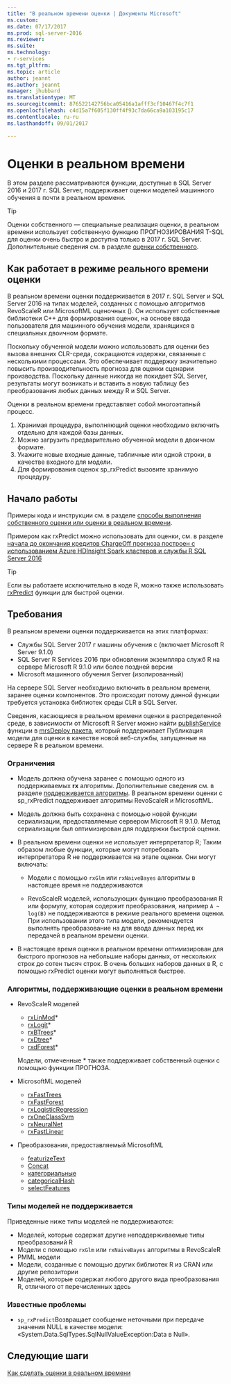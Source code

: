 ```yaml
---
title: "В реальном времени оценки | Документы Microsoft"
ms.custom: 
ms.date: 07/17/2017
ms.prod: sql-server-2016
ms.reviewer: 
ms.suite: 
ms.technology:
- r-services
ms.tgt_pltfrm: 
ms.topic: article
author: jeannt
ms.author: jeannt
manager: jhubbard
ms.translationtype: MT
ms.sourcegitcommit: 876522142756bca05416a1afff3cf10467f4c7f1
ms.openlocfilehash: c4d15a7f605f130ff4f93c7da66ca9a103195c17
ms.contentlocale: ru-ru
ms.lasthandoff: 09/01/2017

---
```


# <a name="realtime-scoring"></a>Оценки в реальном времени

В этом разделе рассматриваются функции, доступные в SQL Server 2016 и 2017 г. SQL Server, поддерживает оценки моделей машинного обучения в почти в реальном времени.

> [!TIP]
> Оценки собственного — специальные реализация оценки, в реальном времени использует собственную функцию ПРОГНОЗИРОВАНИЯ T-SQL для оценки очень быстро и доступна только в 2017 г. SQL Server. Дополнительные сведения см. в разделе [оценки собственного](sql-native-scoring.md).

## <a name="how-realtime-scoring-works"></a>Как работает в режиме реального времени оценки

В реальном времени оценки поддерживается в 2017 г. SQL Server и SQL Server 2016 на типах моделей, созданных с помощью алгоритмов RevoScaleR или MicrosoftML оценочных (). Он использует собственные библиотеки C++ для формирования оценок, на основе ввода пользователя для машинного обучения модели, хранящихся в специальных двоичном формате.

Поскольку обученной модели можно использовать для оценки без вызова внешних CLR-среда, сокращаются издержки, связанные с несколькими процессами. Это обеспечивает поддержку значительно повысить производительность прогноза для оценки сценарии производства. Поскольку данные никогда не покидает SQL Server, результаты могут возникать и вставить в новую таблицу без преобразования любых данных между R и SQL Server.

Оценки в реальном времени представляет собой многоэтапный процесс.

1. Хранимая процедура, выполняющий оценки необходимо включить отдельно для каждой базы данных.
2. Можно загрузить предварительно обученной модели в двоичном формате.
3. Укажите новые входные данные, табличные или одной строки, в качестве входного для модели.
4. Для формирования оценок sp_rxPredict вызовите хранимую процедуру.

## <a name="get-started"></a>Начало работы

Примеры кода и инструкции см. в разделе [способы выполнения собственного оценки или оценки в реальном времени](r/how-to-do-realtime-scoring.md).

Примером как rxPredict можно использовать для оценки, см. в разделе [начала до окончания кредитов ChargeOff прогноза построен с использованием Azure HDInsight Spark кластеров и службы R SQL Server 2016](https://blogs.msdn.microsoft.com/rserver/2017/06/29/end-to-end-loan-chargeoff-prediction-built-using-azure-hdinsight-spark-clusters-and-sql-server-2016-r-service/)

> [!TIP]
> Если вы работаете исключительно в коде R, можно также использовать [rxPredict](https://docs.microsoft.com/r-server/r-reference/revoscaler/rxpredict) функции для быстрой оценки.

## <a name="requirements"></a>Требования

В реальном времени оценки поддерживается на этих платформах:

+ Службы SQL Server 2017 г машины обучения с (включает Microsoft R Server 9.1.0)
+ SQL Server R Services 2016 при обновлении экземпляра служб R на сервере Microsoft R 9.1.0 или более поздней версии
+ Microsoft машинного обучения Server (изолированный)

На сервере SQL Server необходимо включить в реальном времени, заранее оценки компонентов. Это происходит потому данной функции требуется установка библиотек среды CLR в SQL Server.

Сведения, касающиеся в реальном времени оценки в распределенной среде, в зависимости от Microsoft R Server можно найти [publishService](https://msdn.microsoft.com/microsoft-r/mrsdeploy/packagehelp/publishservice) функции в [mrsDeploy пакета](https://msdn.microsoft.com/microsoft-r/mrsdeploy/mrsdeploy), который поддерживает Публикация модели для оценки в качестве новой веб-службы, запущенные на сервере R в реальном времени.

### <a name="restrictions"></a>Ограничения

+ Модель должна обучена заранее с помощью одного из поддерживаемых **rx** алгоритмы. Дополнительные сведения см. в разделе [поддерживается алгоритмы](#bkmk_rt_supported_algos). В реальном времени оценки с sp_rxPredict поддерживает алгоритмы RevoScaleR и MicrosoftML.

+ Модель должна быть сохранена с помощью новой функции сериализации, предоставляемые сервером Microsoft R 9.1.0. Метод сериализации был оптимизирован для поддержки быстрой оценки.

+ В реальном времени оценки не использует интерпретатор R; Таким образом любые функции, которые могут потребовать интерпретатора R не поддерживается на этапе оценки.  Они могут включать:

  + Модели с помощью `rxGlm` или `rxNaiveBayes` алгоритмы в настоящее время не поддерживаются

  + RevoScaleR моделей, использующих функцию преобразования R или формулу, которая содержит преобразования, например <code>A ~ log(B)</code> не поддерживаются в режиме реального времени оценки. При использовании этого типа модели, рекомендуется выполнять преобразование на для ввода данных перед их передачей в реальном времени оценки.

+ В настоящее время оценки в реальном времени оптимизирован для быстрого прогнозов на небольшие наборы данных, от нескольких строк до сотен тысяч строк. В очень больших наборов данных в R, с помощью rxPredict оценки могут выполняться быстрее.

### <a name="a-namebkmkrtsupportedalgosalgorithms-that-support-realtime-scoring"></a><a name="bkmk_rt_supported_algos">Алгоритмы, поддерживающие оценки в реальном времени

+ RevoScaleR моделей

  + [rxLinMod](https://docs.microsoft.com/r-server/r-reference/revoscaler/rxlinmod)\*
  + [rxLogit](https://docs.microsoft.com/r-server/r-reference/revoscaler/rxlogit)\*
  + [rxBTrees](https://docs.microsoft.com/r-server/r-reference/revoscaler/rxbtrees)\*
  + [rxDtree](https://docs.microsoft.com/r-server/r-reference/revoscaler/rxdtree)\*
  + [rxdForest](https://docs.microsoft.com/r-server/r-reference/revoscaler/rxdforest)\*
  
  Модели, отмеченные \* также поддерживает собственный оценки с помощью функции ПРОГНОЗА.

+ MicrosoftML моделей

  + [rxFastTrees](https://docs.microsoft.com/r-server/r-reference/microsoftml/rxfasttrees)
  + [rxFastForest](https://docs.microsoft.com/r-server/r-reference/microsoftml/rxfastforest)
  + [rxLogisticRegression](https://docs.microsoft.com/r-server/r-reference/microsoftml/rxlogisticregression)
  + [rxOneClassSvm](https://docs.microsoft.com/r-server/r-reference/microsoftml/rxoneclasssvm)
  + [rxNeuralNet](https://docs.microsoft.com/r-server/r-reference/microsoftml/rxneuralnet)
  + [rxFastLinear](https://docs.microsoft.com/r-server/r-reference/microsoftml/rxfastlinear)

+ Преобразования, предоставляемый MicrosoftML

  + [featurizeText](https://docs.microsoft.com/r-server/r-reference/microsoftml/rxfasttrees)
  + [Concat](https://docs.microsoft.com/r-server/r-reference/microsoftml/concat)
  + [категориальные](https://docs.microsoft.com/r-server/r-reference/microsoftml/categorical)
  + [categoricalHash](https://docs.microsoft.com/r-server/r-reference/microsoftml/categoricalHash)
  + [selectFeatures](https://docs.microsoft.com/r-server/r-reference/microsoftml/selectFeatures)

### <a name="unsupported-model-types"></a>Типы моделей не поддерживается

Приведенные ниже типы моделей не поддерживаются:

+ Моделей, которые содержат другие неподдерживаемые типы преобразований R
+ Модели с помощью `rxGlm` или `rxNaiveBayes` алгоритмы в RevoScaleR
+ PMML модели
+ Модели, созданные с помощью других библиотек R из CRAN или другие репозитории
+ Моделей, которые содержат любого другого вида преобразования R, отличного от перечисленных здесь

### <a name="known-issues"></a>Известные проблемы

+ `sp_rxPredict`Возвращает сообщение неточными при передаче значения NULL в качестве модели: «System.Data.SqlTypes.SqlNullValueException:Data в Null».

## <a name="next-steps"></a>Следующие шаги

[Как сделать оценки в реальном времени](r/how-to-do-realtime-scoring.md)
